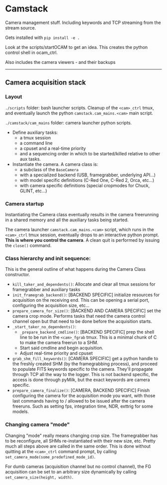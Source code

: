 # Camstack


Camera management stuff. Including keywords and TCP streaming from the stream source.

Gets installed with `pip install -e .`

Look at the scripts/startOCAM to get an idea.
This creates the python control shell in ocam_ctrl.

Also includes the camera viewers - and their backups

-----


## Camera acquisition stack

### Layout

`./scripts` folder: bash launcher scripts. Cleanup of the `<cam>_ctrl` tmux, and eventually launch the python `camstack.cam_mains.<cam>` main script.

`./camstack/cam_mains` folder: camera launcher python scripts.
- Define auxiliary tasks:
  - a tmux session
  - a command line
  - a cpuset and a real-time priority
  - and a sequencing order in which to be started/killed relative to other aux tasks.
- Instantiate the camera. A camera class is:
  - a subclass of the `BaseCamera`
  - with a specialized backend (USB, framegrabber, underlying API...)
  - with model specific definitions (C-Red One, C-Red 2, Orca, etc...)
  - with camera specific definitions (special cropmodes for Chuck, GLINT, etc...)

### Camera startup

Instantiating the Camera class eventually results in the camera freerunning in a shared memory and all the auxiliary tasks being started.

The camera launcher `camstack.cam_mains.<cam>` script, which runs in the `<cam>_ctrl` tmux session, eventually drops to an interactive python prompt. **This is where you control the camera**. A clean quit is performed by issuing the `close()` command.

### Class hierarchy and init sequence:

This is the general outline of what happens during the Camera Class constructor.

- `kill_taker_and_dependents()`: Allocate and clear all tmux sessions for framegrabber and auxiliary tasks
- `init_framegrab_backend()`: [BACKEND SPECIFIC] initialize resources for acquisition on the receiving end. This can be opening a serial port, configuring the acquisition size, etc...
- `prepare_camera_for_size()`: [BACKEND AND CAMERA SPECIFIC] set the camera crop mode. Performs tasks that need the camera control channel open but that need to be done before the acquisition starts.
- `_start_taker_no_dependents()`:
  - `_prepare_backend_cmdline()`: [BACKEND SPECIFIC] prep the shell line to be run in the `<cam>_fgrab` tmux. This is a minimal chunk of C to make the camera freerun to a SHM.
  - Start said cmdline and begin acquisition.
  - Adjust real-time priority and cpuset
- `grab_shm_fill_keywords()`: [CAMERA SPECIFIC] get a python handle to the freshly created SHM (by the framegrabbing process), and proceed to populate FITS keywords specific to the camera. They'll propagate through TCP all the way to the logger. This is not backend specific, the access is done through pyMilk, but the exact keywords are camera specific.
- `prepare_camera_finalize()`: [CAMERA, BACKEND SPECIFIC] Finish configuring the camera for the acquisition mode you want, with those last commands having to / allowed to be issued after the camera freeruns. Such as setting fps, integration time, NDR, exttrig for some models.

### Changing camera "mode"

Changing "mode" really means changing crop size. The framegrabber has to be reconfigure, all SHMs re-instantiated with their new size, etc. Pretty much all steps above are called in the same order.
This is done without quitting at the `<cam>_ctrl` command prompt, by calling `set_camera_mode(some_predefined_mode_id)`.

For dumb cameras (acquisition channel but no control channel), the FG acquisition can be set to an arbitrary size dynamically by calling `set_camera_size(height, width)`.
